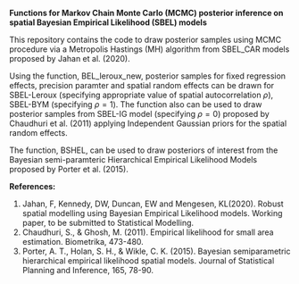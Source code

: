 **Functions for Markov Chain Monte Carlo (MCMC) posterior inference on spatial Bayesian Empirical Likelihood (SBEL) models**
 
This repository contains the code to draw posterior samples using MCMC procedure via a Metropolis Hastings (MH) algorithm from SBEL_CAR models proposed by Jahan et al. (2020). 
 
Using the function, BEL_leroux_new, posterior samples for fixed regression effects, precision paramter and spatial random effects can be drawn for SBEL-Leroux (specifying appropriate value of spatial autocorrelation $\rho$), SBEL-BYM (specifying $\rho=1$). The function also can be used to draw posterior samples from SBEL-IG model (specifying $\rho=0$) proposed by Chaudhuri et al. (2011) applying Independent Gaussian priors for the spatial random effects. 

The function, BSHEL, can be used to draw posteriors of interest from the Bayesian semi-paramteric Hierarchical Empirical Likelihood Models proposed by Porter et al. (2015). 

**References:**
1. Jahan, F, Kennedy, DW, Duncan, EW and Mengesen, KL(2020). Robust spatial modelling using Bayesian Empirical Likelihood models. Working paper, to be submitted to Statistical Modelling.
2. Chaudhuri, S., & Ghosh, M. (2011). Empirical likelihood for small area estimation. Biometrika, 473-480.
3. Porter, A. T., Holan, S. H., & Wikle, C. K. (2015). Bayesian semiparametric hierarchical empirical likelihood spatial models. Journal of Statistical Planning and Inference, 165, 78-90.
